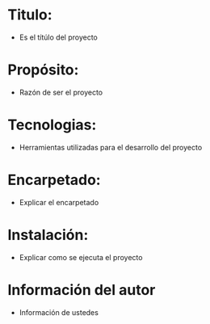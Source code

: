 # Titulo:
- Es el títúlo del proyecto

# Propósito:
- Razón de ser el proyecto

# Tecnologias:
- Herramientas utilizadas para el desarrollo del proyecto

# Encarpetado:
- Explicar el encarpetado

# Instalación:
- Explicar como se ejecuta el proyecto 

# Información del autor
- Información de ustedes